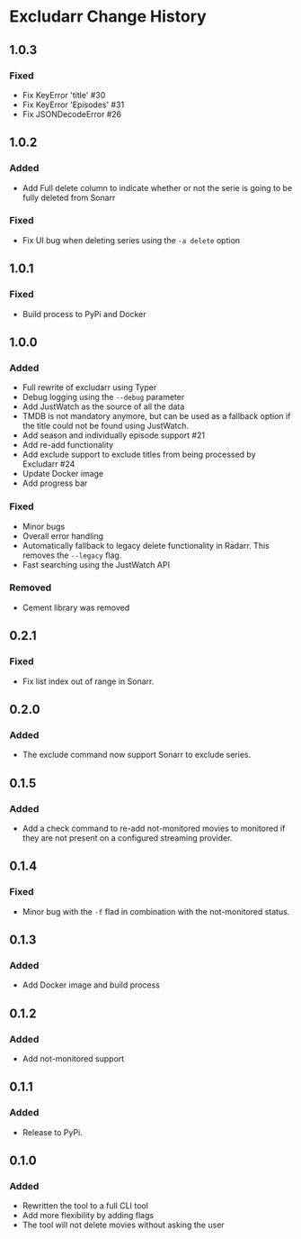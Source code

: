 # Excludarr Change History

## 1.0.3

### Fixed

- Fix KeyError 'title' #30
- Fix KeyError 'Episodes' #31
- Fix JSONDecodeError #26

## 1.0.2

### Added

- Add Full delete column to indicate whether or not the serie is going to be fully deleted from Sonarr

### Fixed

- Fix UI bug when deleting series using the `-a delete` option

## 1.0.1

### Fixed

- Build process to PyPi and Docker

## 1.0.0

### Added

- Full rewrite of excludarr using Typer
- Debug logging using the `--debug` parameter
- Add JustWatch as the source of all the data
- TMDB is not mandatory anymore, but can be used as a fallback option if the title could not be found using JustWatch.
- Add season and individually episode support #21
- Add re-add functionality
- Add exclude support to exclude titles from being processed by Excludarr #24
- Update Docker image
- Add progress bar

### Fixed

- Minor bugs
- Overall error handling
- Automatically fallback to legacy delete functionality in Radarr. This removes the `--legacy` flag.
- Fast searching using the JustWatch API

### Removed

- Cement library was removed

## 0.2.1

### Fixed

- Fix list index out of range in Sonarr.

## 0.2.0

### Added

- The exclude command now support Sonarr to exclude series.

## 0.1.5

### Added

- Add a check command to re-add not-monitored movies to monitored if they are not present on a configured streaming provider.

## 0.1.4

### Fixed

- Minor bug with the `-f` flad in combination with the not-monitored status.

## 0.1.3

### Added

- Add Docker image and build process

## 0.1.2

### Added

- Add not-monitored support

## 0.1.1

### Added

- Release to PyPi.

## 0.1.0

### Added

- Rewritten the tool to a full CLI tool
- Add more flexibility by adding flags
- The tool will not delete movies without asking the user
